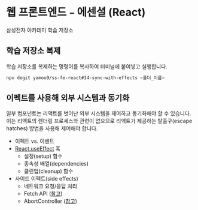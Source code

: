 # 웹 프론트엔드﹣에센셜 (React)

삼성전자 아카데미 학습 저장소

## 학습 저장소 복제

학습 저장소를 복제하는 명령어를 복사하여 터미널에 붙여넣고 실행합니다.

```sh
npx degit yamoo9/ss-fe-react#14-sync-with-effects <폴더_이름>
```

## 이펙트를 사용해 외부 시스템과 동기화

일부 컴포넌트는 리액트를 벗어난 외부 시스템을 제어하고 동기화해야 할 수 있습니다.
이는 리액트의 렌더링 프로세스와 관련이 없으므로 리액트가 제공하는 탈출구(escape hatches) 방법을 사용해 제어해야 합니다.

- 이펙트 vs. 이벤트
- [React.useEffect](https://react.dev/reference/react/useEffect) 훅
    - 설정(setup) 함수
    - 종속성 배열(dependencies)
    - 클린업(cleanup) 함수
- 사이드 이펙트(side effects)
  - 네트워크 요청/응답 처리
  - Fetch API ([참고](https://developer.mozilla.org/ko/docs/Web/API/Fetch_API))
  - AbortController ([참고](https://developer.mozilla.org/ko/docs/Web/API/AbortController))